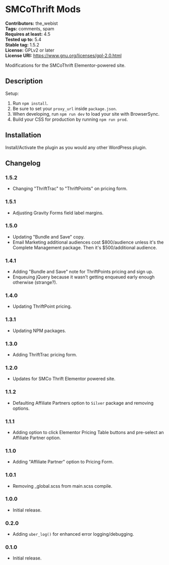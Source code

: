 # SMCoThrift Mods #
**Contributors:** the_webist  
**Tags:** comments, spam  
**Requires at least:** 4.5  
**Tested up to:** 5.4  
**Stable tag:** 1.5.2  
**License:** GPLv2 or later  
**License URI:** https://www.gnu.org/licenses/gpl-2.0.html  

Modifications for the SMCoThrift Elementor-powered site.

## Description ##

Setup:

1. Run `npm install`.
2. Be sure to set your `proxy_url` inside `package.json`.
3. When developing, run `npm run dev` to load your site with BrowserSync.
4. Build your CSS for production by running `npm run prod`.

## Installation ##

Install/Activate the plugin as you would any other WordPress plugin.

## Changelog ##

### 1.5.2 ###
* Changing "ThriftTrac" to "ThriftPoints" on pricing form.

### 1.5.1 ###
* Adjusting Gravity Forms field label margins.

### 1.5.0 ###
* Updating "Bundle and Save" copy.
* Email Marketing additional audiences cost $800/audience unless it's the Complete Management package. Then it's $500/additional audience.

### 1.4.1 ###
* Adding "Bundle and Save" note for ThriftPoints pricing and sign up.
* Enqueuing jQuery because it wasn't getting enqueued early enough otherwise (strange?).

### 1.4.0 ###
* Updating ThriftPoint pricing.

### 1.3.1 ###
* Updating NPM packages.

### 1.3.0 ###
* Adding ThriftTrac pricing form.

### 1.2.0 ###
* Updates for SMCo Thrift Elementor powered site.

### 1.1.2 ###
* Defaulting Affiliate Partners option to `Silver` package and removing options.

### 1.1.1 ###
* Adding option to click Elementor Pricing Table buttons and pre-select an Affiliate Partner option.

### 1.1.0 ###
* Adding "Affiliate Partner" option to Pricing Form.

### 1.0.1 ###
* Removing _global.scss from main.scss compile.

### 1.0.0 ###
* Initial release.

### 0.2.0 ###
* Adding `uber_log()` for enhanced error logging/debugging.

### 0.1.0 ###
* Initial release.
